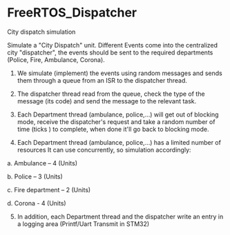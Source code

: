 # FreeRTOS_Dispatcher
City dispatch simulation

Simulate a "City Dispatch" unit. 
Different Events come into the centralized city "dispatcher", the events should be sent to the required departments (Police, Fire, Ambulance, Corona).

1. We simulate (implement) the events using random messages and sends them 
through a queue from an ISR to the dispatcher thread.

2. The dispatcher thread read from the queue, check the type of the message (its code) and send the message to the relevant task.

3. Each Department thread (ambulance, police,…) will get out of blocking mode, receive the dispatcher's request and take a random number of time (ticks ) to complete, when done it'll go back to blocking mode.

4. Each Department thread (ambulance, police,…) has a limited number of resources It can use concurrently, so simulation accordingly:

  a. Ambulance – 4 (Units)

  b. Police – 3 (Units)

  c. Fire department – 2 (Units)

  d. Corona - 4 (Units)

5. In addition, each Department thread and the dispatcher write an entry in a logging area (Printf/Uart Transmit in STM32)
